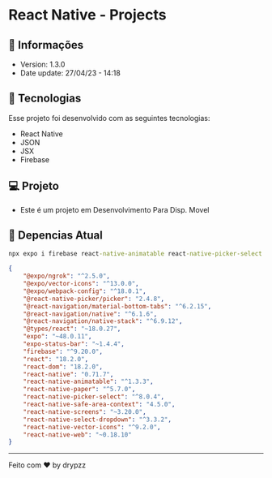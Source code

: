 # React Native - Projects

## 📰 Informações

- Version: 1.3.0
- Date update: 27/04/23 - 14:18

## 🚀 Tecnologias

Esse projeto foi desenvolvido com as seguintes tecnologias:

- React Native
- JSON
- JSX
- Firebase

## 💻 Projeto

- Este é um projeto em Desenvolvimento Para Disp. Movel

## 🔧 Depencias Atual

```cmd
npx expo i firebase react-native-animatable react-native-picker-select react-native-safe-area-context react-native-select-dropdown react-native-web react-native-vector-icons react-native-screens react-native-paper @react-navigation/native @react-navigation/native-stack @react-navigation/material-bottom-tabs @expo/vector-icons @expo/webpack-config @expo/ngrok expo-status-bar expo
```

```json
{
    "@expo/ngrok": "^2.5.0",
    "@expo/vector-icons": "^13.0.0",
    "@expo/webpack-config": "^18.0.1",
    "@react-native-picker/picker": "2.4.8",
    "@react-navigation/material-bottom-tabs": "^6.2.15",
    "@react-navigation/native": "^6.1.6",
    "@react-navigation/native-stack": "^6.9.12",
    "@types/react": "~18.0.27",
    "expo": "~48.0.11",
    "expo-status-bar": "~1.4.4",
    "firebase": "^9.20.0",
    "react": "18.2.0",
    "react-dom": "18.2.0",
    "react-native": "0.71.7",
    "react-native-animatable": "^1.3.3",
    "react-native-paper": "^5.7.0",
    "react-native-picker-select": "^8.0.4",
    "react-native-safe-area-context": "4.5.0",
    "react-native-screens": "~3.20.0",
    "react-native-select-dropdown": "^3.3.2",
    "react-native-vector-icons": "^9.2.0",
    "react-native-web": "~0.18.10"
}
```

---

Feito com ♥ by drypzz
